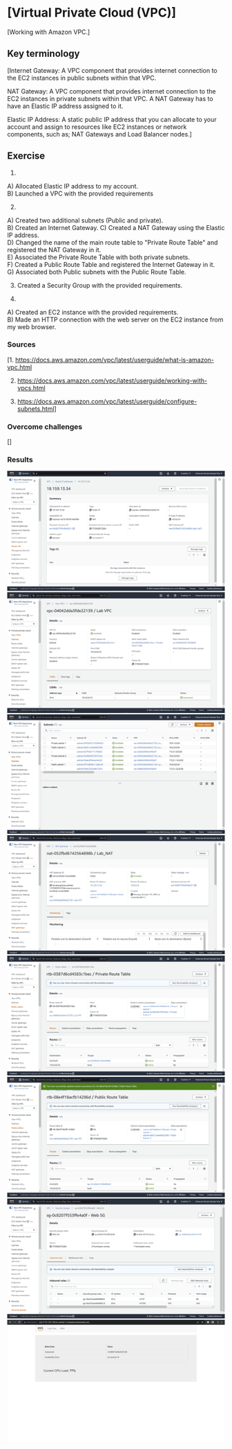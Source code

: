 # [Virtual Private Cloud (VPC)]

[Working with Amazon VPC.]

## Key terminology

[Internet Gateway: A VPC component that provides internet connection to the EC2 instances in public subnets within that VPC.

NAT Gateway: A VPC component that provides internet connection to the EC2 instances in private subnets within that VPC. A NAT Gateway has to have an Elastic IP address assigned to it.

Elastic IP Address: A static public IP address that you can allocate to your account and assign to resources like EC2 instances or network components, such as; NAT Gateways and Load Balancer nodes.]

## Exercise

1.  
A) Allocated Elastic IP address to my account.  
B) Launched a VPC with the provided requirements

2.  
A) Created two additional subnets (Public and private).  
B) Created an Internet Gateway.
C) Created a NAT Gateway using the Elastic IP address.  
D) Changed the name of the main route table to "Private Route Table" and registered the NAT Gateway in it.  
E) Associated the Private Route Table with both private subnets.  
F) Created a Public Route Table and registered the Internet Gateway in it.  
G) Associated both Public subnets with the Public Route Table.

3. Created a Security Group with the provided requirements.  

4.  
A) Created an EC2 instance with the provided requirements.  
B) Made an HTTP connection with the web server on the EC2 instance from my web browser.


### Sources

[1. https://docs.aws.amazon.com/vpc/latest/userguide/what-is-amazon-vpc.html

2. https://docs.aws.amazon.com/vpc/latest/userguide/working-with-vpcs.html

3. https://docs.aws.amazon.com/vpc/latest/userguide/configure-subnets.html]

### Overcome challenges

[]

### Results

![Elastic_IP](https://github.com/Techgrounds-Cloud-9/cloud-9-Atalla90/blob/e54a7246f086db4d583767767436c412bc5034be/00_includes/Cloud(AWS)/Elastic_IP.png)  
![Lab_VPC](https://github.com/Techgrounds-Cloud-9/cloud-9-Atalla90/blob/493e3055774f4963f7fb69cde4087252ca597e75/00_includes/Cloud(AWS)/Lab_VPC.png)  
![Subnets](https://github.com/Techgrounds-Cloud-9/cloud-9-Atalla90/blob/1392e9985670a9ab6c0ae8d7fe84722c2130333c/00_includes/Cloud(AWS)/Subnets.png)  
![NAT_Available](https://github.com/Techgrounds-Cloud-9/cloud-9-Atalla90/blob/20d804ec3c895aa003b78947e6ab318529fee0d0/00_includes/Cloud(AWS)/NAT_Available.png)  
![Private_RT](https://github.com/Techgrounds-Cloud-9/cloud-9-Atalla90/blob/f550c36a2196068f760e4f783c8ccc222449e3c7/00_includes/Cloud(AWS)/Private_RT.png)  
![Public_RT](https://github.com/Techgrounds-Cloud-9/cloud-9-Atalla90/blob/a11994870dd46d72b63efbc02be6cb9028c8a772/00_includes/Cloud(AWS)/Public_RT.png)  
![Web_SG](https://github.com/Techgrounds-Cloud-9/cloud-9-Atalla90/blob/dfa39ec0f61705cafa899f8f718baa0813f16eb4/00_includes/Cloud(AWS)/Web_SG.png)  
![HTTP_Request](https://github.com/Techgrounds-Cloud-9/cloud-9-Atalla90/blob/e75dffe15ab0edaf486884e450b670f34c113972/00_includes/Cloud(AWS)/HTTP_Request.png)
